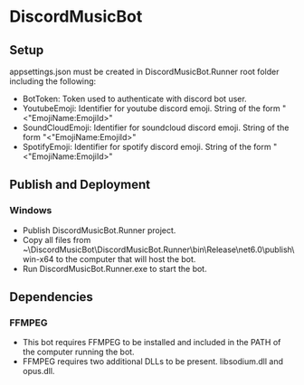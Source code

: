 # DiscordMusicBot

## Setup
appsettings.json must be created in DiscordMusicBot.Runner root folder including the following:
- BotToken: Token used to authenticate with discord bot user.
- YoutubeEmoji: Identifier for youtube discord emoji. String of the form "<"EmojiName:EmojiId>"
- SoundCloudEmoji: Identifier for soundcloud discord emoji. String of the form "<"EmojiName:EmojiId>"
- SpotifyEmoji: Identifier for spotify discord emoji. String of the form "<"EmojiName:EmojiId>"

## Publish and Deployment
### Windows
- Publish DiscordMusicBot.Runner project.
- Copy all files from ~\DiscordMusicBot\DiscordMusicBot.Runner\bin\Release\net6.0\publish\win-x64 to the computer that will host the bot.
- Run DiscordMusicBot.Runner.exe to start the bot.

## Dependencies
### FFMPEG
- This bot requires FFMPEG to be installed and included in the PATH of the computer running the bot.
- FFMPEG requires two additional DLLs to be present. libsodium.dll and opus.dll.
